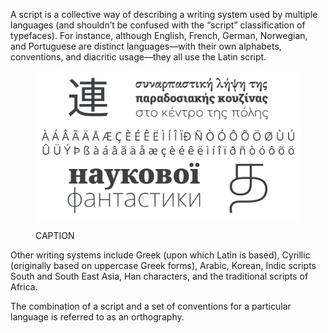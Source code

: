 
A script is a collective way of describing a writing system used by multiple languages (and shouldn’t be confused with the “script” classification of typefaces). For instance, although English, French, German, Norwegian, and Portuguese are distinct languages—with their own alphabets, conventions, and diacritic usage—they all use the Latin script.

<figure>

![ALT_TEXT](images/thumbnail.svg)
<figcaption>CAPTION</figcaption>

</figure>

Other writing systems include Greek (upon which Latin is based), Cyrillic (originally based on uppercase Greek forms), Arabic, Korean, Indic scripts South and South East Asia, Han characters, and the traditional scripts of Africa.

The combination of a script and a set of conventions for a particular language is referred to as an orthography. 